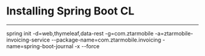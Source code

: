 # Installing Spring Boot CL
---

spring init -d=web,thymeleaf,data-rest -g=com.ztarmobile -a=ztarmobile-invoicing-service --package-name=com.ztarmobile.invoicing -name=spring-boot-journal -x --force
